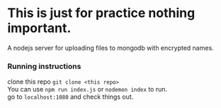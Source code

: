 # This is just for practice nothing important. 

A nodejs server for uploading files to mongodb with encrypted names.

### Running instructions

clone this repo ``` git clone <this repo> ``` <br>
You can use ```npm run index.js``` or ```nodemon index``` to run. <br>
go to ```localhost:1080``` and check things out.
